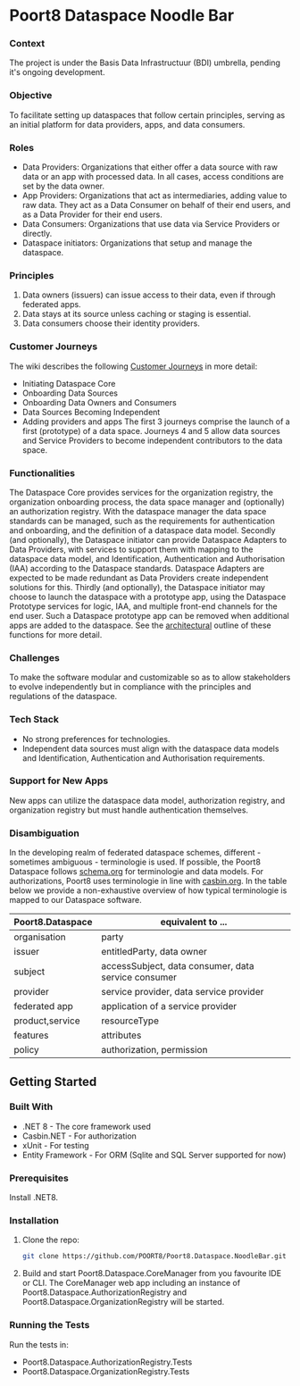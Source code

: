 # Poort8 Dataspace Noodle Bar

### Context

The project is under the Basis Data Infrastructuur (BDI) umbrella, pending it's ongoing development.

### Objective

To facilitate setting up dataspaces that follow certain principles, serving as an initial platform for data providers, apps, and data consumers.

### Roles

- Data Providers: Organizations that either offer a data source with raw data or an app with processed data. In all cases, access conditions are set by the data owner.
- App Providers: Organizations that act as intermediaries, adding value to raw data. They act as a Data Consumer on behalf of their end users, and as a Data Provider for their end users.
- Data Consumers: Organizations that use data via Service Providers or directly.
- Dataspace initiators: Organizations that setup and manage the dataspace.

### Principles

1. Data owners (issuers) can issue access to their data, even if through federated apps.
2. Data stays at its source unless caching or staging is essential.
3. Data consumers choose their identity providers.

### Customer Journeys

The wiki describes the following [Customer Journeys](/Poort8.Dataspace.Wiki/customerjourneys.md) in more detail:

- Initiating Dataspace Core
- Onboarding Data Sources
- Onboarding Data Owners and Consumers
- Data Sources Becoming Independent
- Adding providers and apps
  The first 3 journeys comprise the launch of a first (prototype) of a data space. Journeys 4 and 5 allow data sources and Service Providers to become independent contributors to the data space.

### Functionalities

The Dataspace Core provides services for the organization registry, the organization onboarding process, the data space manager and (optionally) an authorization registry. With the dataspace manager the data space standards can be managed, such as the requirements for authentication and onboarding, and the definition of a dataspace data model.
Secondly (and optionally), the Dataspace initiator can provide Dataspace Adapters to Data Providers, with services to support them with mapping to the dataspace data model, and Identification, Authentication and Authorisation (IAA) according to the Dataspace standards. Dataspace Adapters are expected to be made redundant as Data Providers create independent solutions for this.
Thirdly (and optionally), the Dataspace initiator may choose to launch the dataspace with a prototype app, using the Dataspace Prototype services for logic, IAA, and multiple front-end channels for the end user. Such a Dataspace prototype app can be removed when additional apps are added to the dataspace.
See the [architectural](/Poort8.Dataspace.Wiki/architecture.md) outline of these functions for more detail.

### Challenges

To make the software modular and customizable so as to allow stakeholders to evolve independently but in compliance with the principles and regulations of the dataspace.

### Tech Stack

- No strong preferences for technologies.
- Independent data sources must align with the dataspace data models and Identification, Authentication and Authorisation requirements.

### Support for New Apps

New apps can utilize the dataspace data model, authorization registry, and organization registry but must handle authentication themselves.

### Disambiguation

In the developing realm of federated dataspace schemes, different - sometimes ambiguous - terminologie is used. If possible, the Poort8 Dataspace follows [schema.org](https://schema.org) for terminologie and data models. For authorizations, Poort8 uses terminologie in line with [casbin.org](https://casbin.org). In the table below we provide a non-exhaustive overview of how typical terminologie is mapped to our Dataspace software.

| Poort8.Dataspace | equivalent to ...                                   |
| ---------------- | --------------------------------------------------- |
| organisation     | party                                               |
| issuer           | entitledParty, data owner                           |
| subject          | accessSubject, data consumer, data service consumer |
| provider         | service provider, data service provider             |
| federated app    | application of a service provider                   |
| product,service  | resourceType                                        |
| features         | attributes                                          |
| policy           | authorization, permission                           |

## Getting Started

### Built With

- .NET 8 - The core framework used
- Casbin.NET - For authorization
- xUnit - For testing
- Entity Framework - For ORM (Sqlite and SQL Server supported for now)

### Prerequisites

Install .NET8.

### Installation

1. Clone the repo:
   ```sh
   git clone https://github.com/POORT8/Poort8.Dataspace.NoodleBar.git
   ```
2. Build and start Poort8.Dataspace.CoreManager from you favourite IDE or CLI. The CoreManager web app including an instance of Poort8.Dataspace.AuthorizationRegistry and Poort8.Dataspace.OrganizationRegistry will be started.

### Running the Tests

Run the tests in:
- Poort8.Dataspace.AuthorizationRegistry.Tests
- Poort8.Dataspace.OrganizationRegistry.Tests
